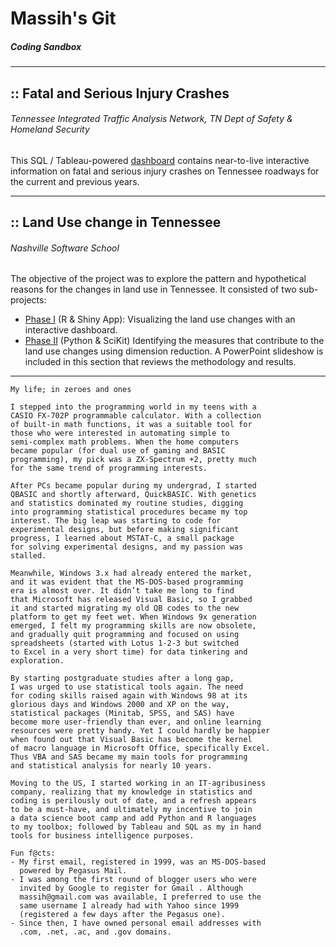 # Massih's Git 
##### Coding Sandbox
------
## :: Fatal and Serious Injury Crashes
###### Tennessee Integrated Traffic Analysis Network, TN Dept of Safety & Homeland Security
This SQL / Tableau-powered [dashboard](https://www.tn.gov/content/tn/safety/stats/dashboards.html) contains near-to-live interactive information on fatal and serious injury crashes on Tennessee roadways for the current and previous years.

------
## :: Land Use change in Tennessee
###### Nashville Software School
The objective of the project was to explore the pattern and hypothetical reasons for the changes in land use in Tennessee.
It consisted of two sub-projects:
- [Phase I](https://github.com/mforootan/TN_Land_Use) (R & Shiny App): Visualizing the land use changes with an interactive dashboard.
- [Phase II](https://github.com/mforootan/NSS_Capstone) (Python & SciKit) Identifying the measures that contribute to the land use changes using dimension reduction. A PowerPoint slideshow is included in this section that reviews the methodology and results.

------ 

```
My life; in zeroes and ones

I stepped into the programming world in my teens with a 
CASIO FX-702P programmable calculator. With a collection 
of built-in math functions, it was a suitable tool for 
those who were interested in automating simple to 
semi-complex math problems. When the home computers 
became popular (for dual use of gaming and BASIC 
programming), my pick was a ZX-Spectrum +2, pretty much 
for the same trend of programming interests. 

After PCs became popular during my undergrad, I started 
QBASIC and shortly afterward, QuickBASIC. With genetics 
and statistics dominated my routine studies, digging 
into programming statistical procedures became my top
interest. The big leap was starting to code for 
experimental designs, but before making significant 
progress, I learned about MSTAT-C, a small package 
for solving experimental designs, and my passion was 
stalled.

Meanwhile, Windows 3.x had already entered the market, 
and it was evident that the MS-DOS-based programming 
era is almost over. It didn’t take me long to find 
that Microsoft has released Visual Basic, so I grabbed 
it and started migrating my old QB codes to the new 
platform to get my feet wet. When Windows 9x generation 
emerged, I felt my programming skills are now obsolete, 
and gradually quit programming and focused on using 
spreadsheets (started with Lotus 1-2-3 but switched 
to Excel in a very short time) for data tinkering and 
exploration.

By starting postgraduate studies after a long gap, 
I was urged to use statistical tools again. The need 
for coding skills raised again with Windows 98 at its 
glorious days and Windows 2000 and XP on the way, 
statistical packages (Minitab, SPSS, and SAS) have 
become more user-friendly than ever, and online learning 
resources were pretty handy. Yet I could hardly be happier 
when found out that Visual Basic has become the kernel 
of macro language in Microsoft Office, specifically Excel. 
Thus VBA and SAS became my main tools for programming 
and statistical analysis for nearly 10 years.

Moving to the US, I started working in an IT-agribusiness 
company, realizing that my knowledge in statistics and 
coding is perilously out of date, and a refresh appears 
to be a must-have, and ultimately my incentive to join 
a data science boot camp and add Python and R languages 
to my toolbox; followed by Tableau and SQL as my in hand 
tools for business intelligence purposes.

Fun f@cts: 
- My first email, registered in 1999, was an MS-DOS-based 
  powered by Pegasus Mail. 
- I was among the first round of blogger users who were 
  invited by Google to register for Gmail . Although 
  massih@gmail.com was available, I preferred to use the 
  same username I already had with Yahoo since 1999 
  (registered a few days after the Pegasus one). 
- Since then, I have owned personal email addresses with 
  .com, .net, .ac, and .gov domains.
```
